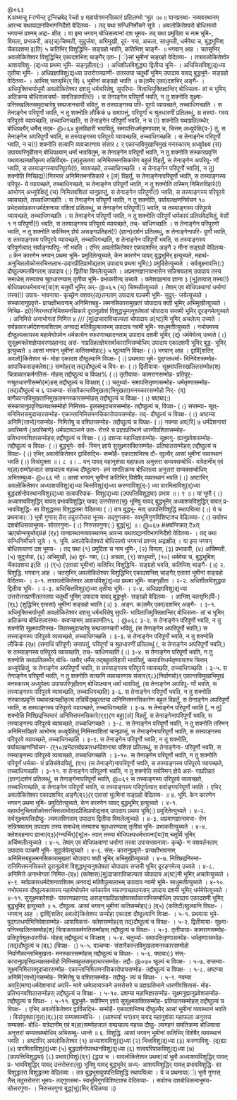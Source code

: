 @०६३	
Kअथ्मन्दु Fरग्मेन्त् ट्रन्स्च्रिबेद्
रेच्तो
४ महायोगमनसिकारं प्रतिलम्भो ‘भूत ॥०॥ यानप्रस्था-
नव्यवस्थानम् आरभ्य यथावद्यानविभागनिर्देशो वेदितव्य- । तद् यथा
सन्धिनिर्मोचने सूत्रे । अवलोकितेश्वरो बोधिसत्वो भगवन्तं प्रश्नम् अद्रा-
क्षीत् । या इमा भगवन् बोधिसत्वानां दश भूमय- तद् यथा प्रमुदिता च
नाम भूमि-, विमला, प्रभाकरी, अर्{च्}चिष्मती, सुदुर्जया, अभिमुखी, दूरं-
गमा, अचला, साधुमती, धर्ममेघा च, बुद्धभूमिश् चैकादशमा इ(ति)
५ कतिभिर् विशुद्धिभि- सङ्ग्रहो भवति, कतिभिश् चाङ्गै- ॥
भगवान् आह । चतसृभिर् अवलोकितेश्वर विशुद्धिभिर् एकादशभिश् चाङ्गैर् एता-
{ं}सां भूमीनां सङ्ग्रहो वेदितव्य- । तत्रावलोकितेश्वेर आशयविशु-
(द्)ध्या प्रथमा भूमि- सङ्गृहीता{:} । अधिशीलविशुद्ध्या द्वितीया भूमि- ।
अधिचित्तविशु(द्)ध्या तृतीया भूमि- । अधिप्रज्ञाविशु(द्)ध्या उत्तरोत्तरप्राणी-
ततरतया चतुर्थीं भूमिम् उपादाय यावद् बुद्धभूमे- सङ्ग्रहो 
वेदितव्य- । आभिश् चतसृभि(र् वि)
६ भूमीनां सङ्ग्रहो भवति ॥ क(तमैर् एका)दशभिर् अङ्गै-
। अधिमुक्तिचर्याभूमौ अवलोकितेश्वर दशसु धर्मचरितेषु, सुपरिभा-
विताधिमुक्तिक्षान्तिर् बोधिसत्व- तां च भूमिम् अतिक्रम्य बोधिसत्वचर्या-
समतिक्रामति(!) । स तेनाङ्गेन परिपूर्णो भवति, न तु शक्नोति सूक्ष्मा-
पत्तिस्खलितसमुदाचारेषु सम्प्रजानचारी भवितुं, स तस्याङ्गस्य परि-
पूरये व्यायच्छते, तच्चाधिगच्छति । स तेनाङ्गेन परिपूर्णो भवति, न तु
शक्नोति लौकिकं
७ समापत्तुं, परिपूर्णां च श्रुतधारणीं प्रतिलब्धुं, स तस्यां-
गस्य परिपूरये व्यायच्छति, तच्चाधिगच्छति, स तेनाङ्गेन परिपूर्णो
भवति, न च (!) शक्नोति यथाप्रतिलब्धैर् बोधिपक्ष्यैर् धर्मैस् तद्ब-
@०६४
हुलविहारी भावयितुं, समापत्तिधर्मतृष्णायाश् च, चित्तम् अध्युपेक्षि{प-}
तुं, स तेनाङ्गेन अपरिपूर्णो भवति, स तस्याङ्गस्य परिपूरये व्यायच्छति,
तच्चाधिगच्छति । स तेनाङ्गेन परिपूर्णो भवति, न च(!) शक्नोति सत्यानि
व्यवचारणाय संसार
८ र् एकान्तविमुखाभिमुखं मनस्कारम् अध्युपेक्ष्य {स}
उपायपरिगृहीतान् बोधिपक्ष्यान् धर्मां भावयितुम्, स तेनाङ्गेन परिपूर्णो
भवति, न तु शक्नोति संस्कारप्रवृत्तिं यथावत्प्रत्यक्षीकृत्य तन्निर्विद्ब-
{ल}हुलतया अनिमित्तमनसिकारेण बहुलं विहर्तुं, स तेनाङ्गेन अपरिपू-
र्णो भवति, स तस्याङ्गस्यापरिपूरये(!), व्यायच्छते, तच्चाधिगच्छति ।
स तेनाङ्गेन परिपूर्णो भवति[, न तु] शक्नोति निच्छिद्र(!)निरम्तरं
अनिमित्तमनसिकारे
९ [लं] विहर्तुं, स तेनाङ्गेनापरिपूर्णो भवति, स तस्याङ्गस्य परिपूर-
ये व्यायच्छते, तच्चाधिगच्छते, स तेनाङ्गेन परिपूर्णो भवति, न तु
शक्नोति तस्मिन् निमित्तविहारे(!) आभोगम् अध्युपेक्षितुं {च} निमित्तवशितां
चानुप्राप्तुं, स तेनाङ्गेन परिपूर्णो(!) भवति, स तस्याङ्गस्य परिपूरये
व्यायच्छते, तच्चाधिगच्छति । स तेनाङ्गेन परिपूर्णो भवति, न तु शक्नोति,
पर्यायलक्षणनिर्वचन
१० प्रभेदसर्वप्रकारधर्मदेशनाया वशितां प्रतिलब्धुं, स तेनाङ्गेन
परिपूर्णो(!) भवति, स तस्याङ्गस्य परिपूरये व्यायच्छते, तच्चाधिगच्छति
। स तेनाङ्गेन परिपूर्णो भवति, न तु शक्नोति परिपूर्णं धर्मकायं
प्रतिसंवेदयितुं,
वेर्सो
१ न परिपूर्णो(!) भवति, स तस्याङ्गस्य परिपूरये व्यायच्छते, तच्-
चाधिगच्छति । स तेनाङ्गेन परिपूरणो भवति, न तु शक्नोति सर्वस्मिन्
ज्ञेये असङ्गप्रतिहतं(!) (ज्ञान)दर्शनं प्रतिलब्धुं, स तेनाङ्गेनापरि-
पूर्णो भवति, स तस्याङ्गस्य परिपूरये व्यायच्छते, तच्चाधिगच्छति, स
तेनाङ्गेन परिपूर्णो भवति, स तस्याङ्गस्य परिपूर्णत्वात् सर्वाङ्गपरिपू-
र्णो भवति । एभिर् अवलोकितेश्वर एकादशभिर् अङ्गै
२ मीनां सङ्ग्रहो वेदितव्य- ॥ केन कारणेन भगवन् प्रथमा
भूमि- प्रमुदितेत्युच्यते, केन कारणेन यावद् बुद्धभूमिर् इत्युच्यते,
महार्थ-अनुचितलोकोत्तरचित्तलाभ-उदारप्रीतिप्रामोद्यताम् उपादाय प्रथमा
भूमि(:) प्रमुदितेत्युच्यते । सर्वसूक्ष्मापत्ति{:} दौष्ठुल्यमलविगताम्
उपादाय {:} द्वितीया विमलेत्युच्यते । अप्रमाणज्ञानावभासेन सन्निश्रयताम्
उपादाय तस्य समाधेस् तस्याश्च श्रुतधारण्यास् तृतीया भूमि- प्रभाकरीत्य्
उच्यते । क्लेशदहनाय ज्ञाना
३ [भू]तत्वात् तस्य(!) बोधिपक्ष्यधर्मभावना[या]श् चतुर्थी भूमिर् अर्-
@०६५
{च्} चिष्मतीत्युच्यते । तेषाम् एव बोधिपक्ष्याणां धर्माणां तस्य(!) उपाय-
भावनाया- कृच्छ्रेण वशवर्{त्}तनताम् उपादाय पञ्चमी भूमि- सुदुर्-
जयेत्युच्यते । संस्कारानुप्रवृत्ते- प्रत्यक्षीभावनाम् अनिमित्तबहु-
लमनसिकारामुखतां चोपादाय षष्ठी भूमिर् अभिमुखीत्युच्यते । निच्छि-
द्र(!)निरन्तरानिमित्तमनसिकारे दूरानुप्रवेशं विशुद्धभूम्यनुश्लेषतां
चोपादाय सप्तमी भूमिर् दूरङ्गमेत्युच्यते । अनिमित्ते अनाभोगतां निमित्त
४ /// [मु]दाचाराविचाल्यतां चोपादाय अ[ष्ट]मि भूमिर् अचलेत्य् उच्यते ।
सर्वप्रकारधर्मदेशनावशिताम् अनवद्यं मतिवैपुल्यलाभम् उपादाय
नवमी भूमि- साधुमतीत्युच्यते । नभोपमस्य दौष्ठुल्यकायस्य
महामेघोपमेन धर्मकायेन स्फरणाच्छादनताम् उपादाय दशमी
भूमिर् {द्} धर्ममेघेत्य् उच्यते (।) सुसूक्ष्मक्लेशज्ञेयावरणप्रहानाद् असं-
गाप्रतिहतज्ञेयसर्वाकाराभिसम्बोधिम् उपादाय एकादशमी भूमिर् बुद्ध-
भूमिर् इत्युच्यते ॥ आसां भगवन् भूमीनां कतिसम्मोहा(:)
५ ष्ठुल्यानि विपक्ष- (।) भगवान् आह । द्वाविं[शतिर् अवलो]कितेश्वर सं-
मोहा एकादश दौष्ठुल्यानि विपक्ष- (।) प्रथमाया भूमे- पुद्गलधर्मा-
भिनिवेशसम्मोह- आपायिकसङ्क्लेश{:} सम्मोह(स् तद्)दौष्ठुल्यं च विप-
क्ष- (।) द्वितीयाया- सूक्ष्मापत्तिस्खलितसम्मोह(श्) चित्राकारकर्मगतिसं-
मोहस् तद्दौष्ठुल्यं च विपक्ष% (।) तृतीयाया- कामरागसम्मोह- प्रतिपूर्-
णश्रुतधारणीसम्मो{म}हस् तद्दौष्ठुल्यं च विपक्षश् (।) चतुर्थ्या-
समापत्तितृष्णासम्मोह- धर्मतृष्णासम्मोह- (तद्)दौष्ठुल्यं च
६ पञ्चम्या- संसारैकान्तविमुखता(भिमुखता)मनस्कारसम्मोहो निर्-
{व्} वाणैकान्तविमुखताभिमुखतामनस्कारसम्मोहस् तद्दौष्ठुल्यं च
विपक्ष- (।) षष्ठ्या(:) संस्कारानुप्रवृत्तिप्रत्यक्षसम्मोहो निमित्तब-
हुलसमुदाचारसम्मोह- तद्दौष्ठुल्यं च, विपक्ष- (।) सप्तम्या- सूक्ष्-
मनिमित्तसमुदाचारसम्मोह- एकान्तानिमित्तमनसिकारोपायसम्मोह- तद्-
दौष्ठुल्यं च विपक्ष- (।) अष्टम्या अनिमि[त्ताभो]गसम्मोह- निमित्तेषु च
वशितासम्मोह- तद्दौष्ठुल्यं च विपक्ष- (।) नवम्या अप[रि]
७ धर्मदेशनायां अपरिमाणे {अपरिमाणे} धर्मपदव्यञ्जने उत्त-
रोत्तरे च प्रज्ञाप्रतिभाने धारणीवशितासम्मोह- प्रतिभानवशितासम्मोहस्
तद्दौष्ठुल्यं च विपक्ष- (।) दशम्या महाभिज्ञासम्मोह- सूक्ष्मगु-
ह्यानुप्रवेशसम्मोह- तद्दौष्ठुल्यं च विपक्ष- (।) बुद्धभूमे- सर्व-
स्मिन् ज्ञाये सुसूक्ष्मसक्तिसम्मोह- प्रतिघातसम्मोहस् तद्दौष्ठुल्यं च
विपक्ष- (।) एभिर् अवलोकितेश्वर द्वाविंसद्भि- सम्मोहै- एकादशभिश्च दौ-
ष्ठुल्यैर् आसां भूमीनां व्यवस्थानं भवति (।) विसंयुक्ता ॥।
८ ॥। .. वन् यावद् महानुशंसा महाफला अनुत्तरा सम्यक्सम्बोधि-
यत्रेदानीम् एवं म(हा)सम्मोहजालं सम्प्रचाल्य महच्च दौष्ठुल्यग-
हनं समतिक्रम्य बोधिसत्वा अनुत्तरां सम्यक्सम्बोधिम् अभिसम्बुध्य-
@०६६
न्ते ॥ आसां भगवन् भूमीनां कतिभिर् विशेषैर् व्यवस्थानं भवति (।)
अष्टाभिर् अवलोकितेश्वर अध्याशयविशु(द्)ध्या चित्तविशु(द्)ध्या करुणाविशु(द्-)
ध्या पारमिताविशु(द्)ध्या बुद्धदर्शनोपस्थानविशु(द्)ध्या सत्वपरिपाक-
विशु(द्)ध्या (उपपत्तिविशुद्ध्या) प्रभाव ॥।
९ ॥। यां भूमौ {।} अध्याशयविशुद्धिर् यावत् प्रभावविशुद्धिर् यावद्
उत्तरोत्तरा(सु) भूमिषु यावद् बुद्धभूमेर् अध्याशयविशुद्धिर् यावत् प्र-
भावविशुद्धि- सा विशुद्धतरा विशुद्धतमा वेदितव्या (।) तत्र बुद्धभू-
माव् उपपत्तिविशुद्धिं स्थापयित्वा (।) ये च प्रथमाया(ं) भूमौ गुणास् तैस्
तदुत्तरोत्तरा भूमय- तद्गुणसमा- स्वभूमिगुणविशिष्टाश्च वेदितव्या-
(।) सर्वाश्च दशबोधिसत्वभूमय- सोत्तरगुणा- (।) निरुत्तरगुणा{:}
बुद्ध[भू] ॥।
@०६७
##षन्स्क्रित् टेxत् ऋएचोन्स्त्रुच्तेद्##
(र्४) यानप्रस्थानव्यवस्थानम् आरभ्य यथावद्यानविभागनिर्देशो
वेदितव्य- । तद् यथा सन्धिनिर्मोचने सूत्रे ।
१. भूमि.
अवलोकितेश्वरो बोधिसत्वो भगवन्तं प्रश्नम् अद्राक्षीत् । या इमा भगवन् 
बोधिसत्वानां दश भूमय- । तद् यथा (१) प्रमुदिता च नाम भूमि-, (२)
विमला, (३) प्रभाकरी, (४) अर्चिष्मती. (५) सुदुर्जया, (६) अभिमुखी, (७) दूरं-
गमा, (८) अचला, (९) साधुमती, (१०) धर्ममेघा च, बुद्धभूमिश् चैकादशमा
इ(ति ।) (र्५) (एतासां भूमीनां) कतिभिर् विशुद्धिभि- सङ्ग्रहो भवति, कतिभिश्
चाङ्गै- (॥)
२. विशुद्धि.
भगवान् आह । चतसृभिर् अवलोकितेश्वर विशुद्धिभिर् एकादशभिश् चाङ्गैर्
एतासां भूमीनां सङ्ग्रहो वेदितव्य- ।
२-१. तत्रावलोकितेश्वर आशयविशु(द्)ध्या प्रथमा भूमि- सङ्गृहीता ।
२-२. अधिशीलविशुद्ध्या द्वितीया भूमि- । २-३. अधिचित्तविशु(द्)ध्या तृतीया भूमि-
। २-४. अधिप्रज्ञाविशु(द्)ध्या उत्तरोत्तरप्राणीततरतया चतुर्थीं भूमिम्
उपादाय यावद् बुद्धभूमे- सङ्ग्रहो वेदितव्य- । आभिश् चतसृभि(र्वि-)(र्६)
(शुद्धिभिर् एतासां) भूमीनां सङ्ग्रहो भवति (॥)
३. अङ्ग.
क(तमैर् एका)दशभिर् अङ्गै- ।
३-१. अधिमुक्तिचर्याभूमौ अवलोकितेश्वर दशसु धर्मचरितेषु सुपरि-
भाविताधिमुक्तिक्षान्तिर् बोधिसत्व- तां च भूमिम् अतिक्रम्य बोधिसत्वसम्य-
क्त्वन्यामम् अवक्रामति१६ ।
@०६८
३-२. स तेनाङ्गेन परिपूर्णो भवति, न तु शक्नोति सूक्ष्मापत्तिस्ख-
लितसमुदाचारेषु सम्प्रजानचारी भवितुं, (स तेनाङ्गेन अपरिपूर्णो भवति,)
स तस्याङ्गस्य परिपूरये व्यायच्छते, तच्चाधिगच्छति ।
३-३. स तेनाङ्गेन परिपूर्णो भवति, न तु शक्नोति लौकिकं (र्७) (समाधिं
परिपूर्णं) समापत्तुं, परिपूर्णां च श्रुतधारणीं प्रतिलब्धुं (, स
तेनाङ्गेन अपरिपूर्णो भवति,) स तस्याङ्गस्य परिपूरये व्यायच्छति, तच्-
चाधिगच्छति (।)
३-४. स तेनाङ्गेन परिपूर्णो भवति, न तु शक्नोति यथाप्रतिलब्धैर् बोधि-
पक्ष्यैर् धर्मैस् तद्बहुलविहारी भावयितुं, समापत्तिधर्मतृष्णायाश्च 
चित्तम् अध्युपेक्षितुं, स तेनाङ्गेन अपरिपूर्णो भवति, स तस्याङ्गस्य
परिपूरये व्यायच्छति, तच्चाधिगच्छति ।
३-५. स तेनाङ्गेन परिपूर्णो भवति, न तु शक्नोति सत्यानि व्यवचारणाय
संसार(र्८)(निर्वाणयो)र् एकान्तविमुखाभिमुखं मनस्कारम् अध्युपेक्ष्य
उपायपरिगृहीतान् बोधिपक्ष्यान् धर्मां भावयितुं, (स तेनाङ्गेन अपरिपू-
र्णो भवति, स तस्याङ्गस्य परिपूरये व्यायच्छति, तच्चाधिगच्छति)
३-६. स तेनाङ्गेन परिपूर्णो भवति, न तु शक्नोति संस्कारप्रवृत्तिं
यथावत्प्रत्यक्षीकृत्य तन्निर्विद्बहुलतया अनिमित्तमनसिकारेण बहुलं
विहर्तुं, स तेनाङ्गेन अपरिपूर्णो भवति, स तस्याङ्गस्य परिपूरये
व्यायच्छते, तच्चाधिगच्छति ।
३-७. स तेनाङ्गेन परिपूर्णो भवति [, न तु] शक्नोति निश्छिद्रनिरम्तरं
अनिमित्तमनसिकारे(र्९)(ण बहु)[लं] विहर्तुं, स तेनाङ्गेनापरिपूर्णो
भवति, स तस्याङ्गस्य परिपूरये व्यायच्छते, तच्चाधिगच्छते ।
३-८. स तेनाङ्गेन परिपूर्णो भवति, न तु शक्नोति तस्मिन् अनिमित्तविहारे
आभोगम् अध्युपेक्षितुं निमित्तवशितां चानुप्राप्तुं, स तेनाङ्गेनापरिपूर्णो
भवति, स तस्याङ्गस्य परिपूरये व्यायच्छते, तच्चाधिगच्छति ।
३-९. स तेनाङ्गेन परिपूर्णो भवति, न तु शक्नोति, पर्यायलक्षणनिर्वचन-
(र्१०)प्रभेदसर्वप्रकारधर्मदेशनाया वशितां प्रतिलब्धुं, स तेनाङ्गेना-
परिपूर्णो भवति, स तस्याङ्गस्य परिपूरये व्यायच्छते, तच्चाधिगच्छति ।
३-१०. स तेनाङ्गेन परिपूर्णो भवति, न तु शक्नोति परिपूर्णं धर्मका-
यं प्रतिसंवेदयितुं, (व्१) (स तेनाङ्गे)नापरिपूर्णो भवति, स तस्याङ्गस्य
परिपूरये व्यायच्छते, तच्चाधिगच्छति ।
३-११. स तेनाङ्गेन परिपूरणो भवति, न तु शक्नोति सर्वस्मिन् ज्ञेये असं-
गाप्रतिहतं (ज्ञान)दर्शनं प्रतिलब्धुं, स तेनाङ्गेनापरिपूर्णो भवति,
@०६९
स तस्याङ्गस्य परिपूरये व्यायच्छते, तच्चाधिगच्छति, स तेनाङ्गेन
परिपूर्णो भवति, स तस्याङ्गस्य परिपूर्णत्वात् सर्वाङ्गपरिपूर्णो भवति ।
एभिर् अवलोकितेश्वर एकादशभिर् अङ्गै(व्२)(र् एतासां भू)मिनां सङ्ग्रहो
वेदितव्य- ॥
४. भूमि. 
केन कारणेन भगवन् प्रथमा भूमि- प्रमुदितेत्युच्यते, केन कारणेन
यावद् बुद्धभूमिर् इत्युच्यते ।
४-१. महार्थानुचितलोकोत्तरचित्तलाभोदारप्रीतिप्रामोद्यताम् उपादाय
प्रथमा भूमि(:) प्रमुदितेत्युच्यते । ४-२. सर्वसूक्ष्मापत्तिदौष्ठु-
ल्यमलविगताम् उपादाय द्वितीया विमलेत्युच्यते । ४-३. अप्रमाणज्ञानावभा-
सेन सन्निश्रयताम् उपादाय तस्य समाधेस् तस्याश्च श्रुतधारण्यास् तृतीया
भूमि- प्रभाकरीत्युच्यते । ४-४. क्लेशदहनाय ज्ञाना(व्३)(ग्न्यर्चिर्)[भू]त-
त्वात् तस्या बोधिपक्ष्यधर्मभावना[या]श् चतुर्थि भूमिर् अर्चिष्मतीत्युच्यते
। ४-५. तेषाम् एव बोधिपक्ष्याणां धर्माणां तस्या उपायभावनाया- कृच्छ्रे-
ण वशवर्तनताम् उपादाय पञ्चमी भूमि- सुदुर्जयेत्युच्यते । ४-६. संस्-
कारानुप्रवृत्ते- प्रत्यक्षीभावनाम् अनिमित्तबहुलमनसिकारामुखतां
चोपादाय षष्ठी भूमिर् अभिमुखीत्युच्यते । ४-७. निश्छिद्रनिरन्त-
रानिमित्तमनसिकारे दूरानुप्रवेशं विशुद्धभूम्यनुश्लेषतां चोपादाय
सप्तमी भूमिर् दूरङ्गमेत्य् उच्यते । ४-८. अनिमित्ते अनाभोगतां निमित्त-(व्४)
(क्लेशस)[मु]दाचाराविचाल्यतां चोपादाय अ[ष्ट]मी भूमिर् अचलेत्युच्यते ।
४-९. सर्वप्रकारधर्मदेशनावशितम् अनवद्यं मतिवैपुल्यलाभम्
उपादाय नवमी भूमि- साधुमतीत्युच्यते । ४-१०. नभोपमस्य
दौष्ठुल्यकायस्य महामेघोपमेन धर्मकायेन स्फरणाच्छादनताम्
उपदाय दशमी भूमिर् धर्ममेघेत्युच्यते । ४-११. सुसूक्ष्मक्लेशज्ञे-
यावरणप्रहानाद् असङ्गाप्रतिहतज्ञेयसर्वाकाराभिसम्बोधिम् उपादाय
एकादशमी भूमिर् बुद्धभूमिर् इत्युच्यते ॥
५. दौष्ठुल्य.
आसां भगवन् भूमीनां कतिसम्मोहा(:) (व्५) (कतिदौ)ष्ठुल्यानि विपक्ष- ।
भगवान् आह । द्वाविं[शतिर् अवलो]कितेश्वर सम्मोहा एकादश दौष्ठुल्यानि
विपक्ष- ।
५-१. प्रथमाया भूमे- पुद्गलधर्माभिनिवेशसम्मोह- आपायिकसं-
क्लेशसम्मोह(स् तद्)दौष्ठुल्यं च विपक्ष- । ५-२. द्वितीयाया- सूक्ष्मा-
पत्तिस्खलितसम्मोह(श्) चित्राकारकर्मगतिसम्मोहस् तद्दौष्ठुल्यं च
विपक्ष- । ५-३. तृतीयाया- कामरागसम्मोह- प्रतिपूर्णश्रुतधारणीसं-
मोहस् तद्दौष्ठुल्यं च विपक्षश् । ५-४. चतुर्थ्या- समापत्तितृष्णासम्मोह-
धर्मतृष्णासम्मोह- (तद्)दौष्ठुल्यं च (व्६) (विपक्ष- ।) ५-५. पञ्चम्या-
संसारैकान्तविमुखतामनस्कारसम्मोहो निर्वाणैकान्ताभिमुखता-
मनस्कारसम्मोहस् तद्दौष्ठुल्यं च विपक्ष- । ५-६. षष्ठ्या(:) संस्-
कारानुप्रवृत्तिप्रत्यक्षसम्मोहो निमित्तबहुलसमुदाचारसम्मोह- तद्दौ-
@०७०
ष्ठुल्यं च विपक्ष- । ५-७. सप्तम्या- सूक्ष्मनिमित्तसमुदाचारसम्मोह-
एकान्तानिमित्तमनसिकारोपायसम्मोह- तद्दौष्ठुल्यं च विपक्ष- । ५-८.
अष्टम्या अनिमि[त्ताभो]गसम्मोह- निमित्तेषु च वशितासम्मोह- तद्दौष्ठु-
ल्यं च विपक्ष- । ५-९. नवम्या अप[रि](व्७)(माण)धर्मदेशनायां अपरि-
माणे धर्मपदव्यञ्जने उत्तरोत्तरे च प्रज्ञाप्रतिभाने धारणीवशितासं-
मोह- प्रतिभानवशितासम्मोहस् तद्दौष्ठुल्यं च विपक्ष- । ५-१०. दशम्या
महाभिज्ञासम्मोह- सूक्ष्मगुह्यानुप्रवेशसम्मोह- तद्दौष्ठुल्यं च
विपक्ष- । ५-११. बुद्धभूमे- सर्वस्मिन् ज्ञाये सुसूक्ष्मसक्तिसम्मोह-
प्रतिघातसम्मोहस् तद्दौष्ठुल्यं च विपक्ष- । एभिर् अवलोकितेश्वर
द्वाविंसद्भि- सम्मोहै- एकादशभिश्च दौष्ठुल्यैर् आसां भूमीनां
व्यवस्थानं भवति । विसंयुक्ता(नुत्त)(व्८)(रा सम्यक्सम्बोधि- ।
(आश्चर्या भग)वन् यावद् महानुशंसा महाफला अनुत्तरा सम्यक्सं-
बोधि- यत्रेदानीम् एवं म(हा)सम्मोहजालं सम्प्रचाल्य महच्च दौष्ठु-
ल्यगहनं समतिक्रम्य बोधिसत्वा अनुत्तरां सम्यक्सम्बोधिम् अभिसम्बु-
ध्यन्ते ॥
६. विशुद्धि.
आसां भगवन् भूमीनां कतिभिर् विशेषैर् व्यवस्थानं भवति । अष्टाभिर्
अवलोकितेश्वर (१) अध्याशयविशु(द्)ध्या (२) चित्तविशु(द्)ध्या (३) करुणाविशु-
(द्)ह्या (४) पारमिताविशु(द्)ध्या (५) बुद्धदर्शनोपस्थानविशु(द्)ध्या (६)
सत्वपरिपाकविशु(द्)ध्या (७) (उपपत्तिविशुद्ध्या) (८) प्रभाव(विशु)(व्९) (द्ध्या च ।
यावलोकितेश्वर प्रथमा)यां भूमौ अध्याशयविशुद्धिर् यावत् प्र-
भावविशुद्धिर् यावद् उत्तरोत्तरा(सु) भूमिषु यावद् बुद्धभूमेर् अध्य्-
आशयविशुद्धिर् यावत् प्रभावविशुद्धि- सा विशुद्धतरा विशुद्धतमा
वेदितव्या । तत्र बुद्धभूमावुपपत्तिविशुद्धिं स्थापयित्वा । ये च
प्रथमाया(ं) भूमौ गुणास् तैस् तदुत्तरोत्तरा भूमय- तद्गुणसमा-
स्वभूमिगुणविशिष्टाश्च वेदितव्या- । सर्वाश्च दशबोधिसत्वभूमय-
सोत्तरगुणा- । निरुत्तरगुणा बुद्ध[भू](मिर् वेदितव्या ॥) 

